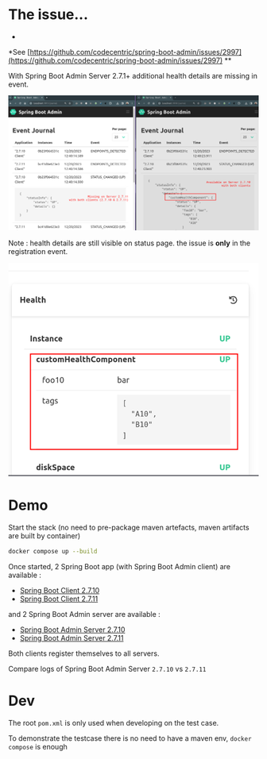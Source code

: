 # The issue...

*
*See [https://github.com/codecentric/spring-boot-admin/issues/2997](https://github.com/codecentric/spring-boot-admin/issues/2997)
**

With Spring Boot Admin Server 2.7.1+ additional health details are missing in event.

![](.README_images/sba-registration-issue.png)

Note : health details are still visible on status page. the issue is **only** in the registration event.

![](.README_images/8a6641f3.png)

# Demo

Start the stack (no need to pre-package maven artefacts, maven artifacts are built by container)

``` bash
docker compose up --build
```

Once started, 2 Spring Boot app (with Spring Boot Admin client) are available :

* [Spring Boot Client 2.7.10](http://localhost:9810)
* [Spring Boot Client 2.7.11](http://localhost:9811)

and 2 Spring Boot Admin server are available :

* [Spring Boot Admin Server 2.7.10](http://localhost:9910)
* [Spring Boot Admin Server 2.7.11](http://localhost:9911)

Both clients register themselves to all servers.

Compare logs of Spring Boot Admin Server `2.7.10` vs `2.7.11`

# Dev

The root `pom.xml` is only used when developing on the test case.

To demonstrate the testcase there is no need to have a maven env, `docker compose` is enough